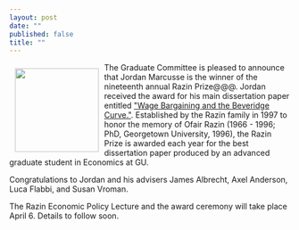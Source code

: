 ```yaml
---
layout: post
date: ""
published: false
title: ""
---
```



<p><img style="float: left; width: 150px; height: 150px; margin: 10px;" src="{{ site.baseurl }}/assets/images/xx.jpg" />
The Graduate Committee is pleased to  announce that Jordan Marcusse is the winner of the nineteenth annual Razin Prize@@@.  Jordan received the award for his main dissertation paper entitled   <a href="https://drive.google.com/file/d/0B_j8UX360rm3MXpNWjlySFBTcG8/view">"Wage Bargaining and the Beveridge Curve."</a>. Established by the Razin family in 1997 to honor the memory of Ofair Razin (1966 - 1996; PhD, Georgetown University, 1996), the Razin Prize is awarded each year for the best dissertation paper produced by an advanced graduate student in Economics at GU.</p> 

<p>Congratulations to Jordan  and his advisers James Albrecht, Axel Anderson, Luca Flabbi, and Susan Vroman.</p> 

<p>The Razin Economic Policy Lecture  and the award ceremony will take place April 6. Details to follow soon. </p>
